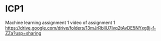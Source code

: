 # ICP1
Machine learning assignment 1 video of assignment 1
https://drive.google.com/drive/folders/13mJrRbllU7Ivq2tAvDE5NYxg9j-f-ZZa?usp=sharing
